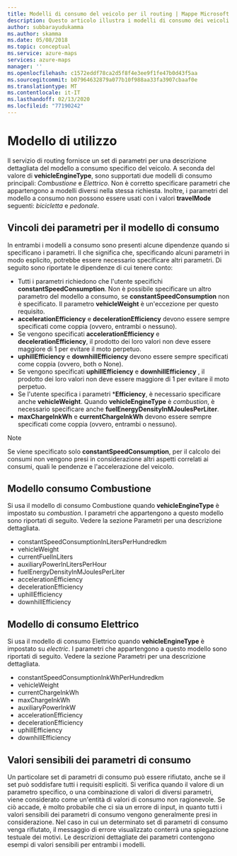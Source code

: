 ```yaml
---
title: Modelli di consumo del veicolo per il routing | Mappe Microsoft Azure
description: Questo articolo illustra i modelli di consumo dei veicoli per il routing in Microsoft Azure maps.
author: subbarayudukamma
ms.author: skamma
ms.date: 05/08/2018
ms.topic: conceptual
ms.service: azure-maps
services: azure-maps
manager: ''
ms.openlocfilehash: c1572eddf78ca2d5f8f4e3ee9f1fe47b0d43f5aa
ms.sourcegitcommit: b07964632879a077b10f988aa33fa3907cbaaf0e
ms.translationtype: MT
ms.contentlocale: it-IT
ms.lasthandoff: 02/13/2020
ms.locfileid: "77190242"
---
```

# <a name="consumption-model"></a>Modello di utilizzo

Il servizio di routing fornisce un set di parametri per una descrizione dettagliata del modello a consumo specifico del veicolo.
A seconda del valore di **vehicleEngineType**, sono supportati due modelli di consumo principali: _Combustione_ e _Elettrico_. Non è corretto specificare parametri che appartengono a modelli diversi nella stessa richiesta. Inoltre, i parametri del modello a consumo non possono essere usati con i valori **travelMode** seguenti: _bicicletta_ e _pedonale_.

## <a name="parameter-constraints-for-consumption-model"></a>Vincoli dei parametri per il modello di consumo

In entrambi i modelli a consumo sono presenti alcune dipendenze quando si specificano i parametri. Il che significa che, specificando alcuni parametri in modo esplicito, potrebbe essere necessario specificare altri parametri. Di seguito sono riportate le dipendenze di cui tenere conto:

* Tutti i parametri richiedono che l'utente specifichi **constantSpeedConsumption**. Non è possibile specificare un altro parametro del modello a consumo, se **constantSpeedConsumption** non è specificato. Il parametro **vehicleWeight** è un'eccezione per questo requisito.
* **accelerationEfficiency** e **decelerationEfficiency** devono essere sempre specificati come coppia (ovvero, entrambi o nessuno).
* Se vengono specificati **accelerationEfficiency** e **decelerationEfficiency**, il prodotto dei loro valori non deve essere maggiore di 1 per evitare il moto perpetuo.
* **uphillEfficiency** e **downhillEfficiency** devono essere sempre specificati come coppia (ovvero, both o None).
* Se vengono specificati **uphillEfficiency** e **downhillEfficiency** , il prodotto dei loro valori non deve essere maggiore di 1 per evitare il moto perpetuo.
* Se l'utente specifica i parametri \*__Efficiency__, è necessario specificare anche **vehicleWeight**. Quando **vehicleEngineType** è _combustion_, è necessario specificare anche **fuelEnergyDensityInMJoulesPerLiter**.
* **maxChargeInkWh** e **currentChargeInkWh** devono essere sempre specificati come coppia (ovvero, entrambi o nessuno).

> [!NOTE]
> Se viene specificato solo **constantSpeedConsumption**, per il calcolo dei consumi non vengono presi in considerazione altri aspetti correlati ai consumi, quali le pendenze e l'accelerazione del veicolo.

## <a name="combustion-consumption-model"></a>Modello consumo Combustione

Si usa il modello di consumo Combustione quando **vehicleEngineType** è impostato su _combustion_.
I parametri che appartengono a questo modello sono riportati di seguito. Vedere la sezione Parametri per una descrizione dettagliata.

* constantSpeedConsumptionInLitersPerHundredkm
* vehicleWeight
* currentFuelInLiters
* auxiliaryPowerInLitersPerHour
* fuelEnergyDensityInMJoulesPerLiter
* accelerationEfficiency
* decelerationEfficiency
* uphillEfficiency
* downhillEfficiency

## <a name="electric-consumption-model"></a>Modello di consumo Elettrico

Si usa il modello di consumo Elettrico quando **vehicleEngineType** è impostato su _electric_.
I parametri che appartengono a questo modello sono riportati di seguito. Vedere la sezione Parametri per una descrizione dettagliata.

* constantSpeedConsumptionInkWhPerHundredkm
* vehicleWeight
* currentChargeInkWh
* maxChargeInkWh
* auxiliaryPowerInkW
* accelerationEfficiency
* decelerationEfficiency
* uphillEfficiency
* downhillEfficiency

## <a name="sensible-values-of-consumption-parameters"></a>Valori sensibili dei parametri di consumo

Un particolare set di parametri di consumo può essere rifiutato, anche se il set può soddisfare tutti i requisiti espliciti. Si verifica quando il valore di un parametro specifico, o una combinazione di valori di diversi parametri, viene considerato come un'entità di valori di consumo non ragionevole. Se ciò accade, è molto probabile che ci sia un errore di input, in quanto tutti i valori sensibili dei parametri di consumo vengono generalmente presi in considerazione. Nel caso in cui un determinato set di parametri di consumo venga rifiutato, il messaggio di errore visualizzato conterrà una spiegazione testuale dei motivi.
Le descrizioni dettagliate dei parametri contengono esempi di valori sensibili per entrambi i modelli.
